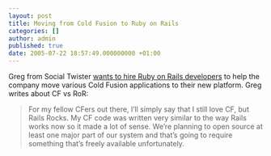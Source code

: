 ```yaml
---
layout: post
title: Moving from Cold Fusion to Ruby on Rails
categories: []
author: admin
published: true
date: 2005-07-22 18:57:49.000000000 +01:00
---
```

<p>Greg from Social Twister <a href="http://socialtwister.com/archives/000548.html">wants to hire Ruby on Rails developers</a> to help the company move various Cold Fusion applications to their new platform. Greg writes about CF vs RoR:</p>
<blockquote>For my fellow CFers out there, I&#8217;ll simply say that I still love CF, but Rails Rocks. My CF code was written very similar to the way Rails works now so it made a lot of sense. We&#8217;re planning to open source at least one major part of our system and that&#8217;s going to require something that&#8217;s freely available unfortunately.</blockquote>